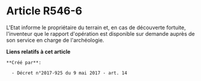 # Article R546-6

L'Etat informe le propriétaire du terrain et, en cas de découverte fortuite, l'inventeur que le rapport d'opération est
disponible sur demande auprès de son service en charge de l'archéologie.

**Liens relatifs à cet article**

	**Créé par**:

	  - Décret n°2017-925 du 9 mai 2017 - art. 14
